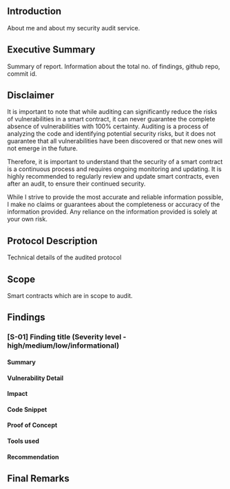 ## Introduction

About me and about my security audit service.

## Executive Summary

Summary of report. Information about the total no. of findings, github repo, commit id. 

## Disclaimer

It is important to note that while auditing can significantly reduce the risks of vulnerabilities in a smart contract, it can never guarantee the complete absence of vulnerabilities with 100% certainty. Auditing is a process of analyzing the code and identifying potential security risks, but it does not guarantee that all vulnerabilities have been discovered or that new ones will not emerge in the future.

Therefore, it is important to understand that the security of a smart contract is a continuous process and requires ongoing monitoring and updating. It is highly recommended to regularly review and update smart contracts, even after an audit, to ensure their continued security.

While I strive to provide the most accurate and reliable information possible, I make no claims or guarantees about the completeness or accuracy of the information provided. Any reliance on the information provided is solely at your own risk.

## Protocol Description

Technical details of the audited protocol

## Scope

Smart contracts which are in scope to audit. 

## Findings

### [S-01] Finding title (Severity level - high/medium/low/informational)
#### Summary
#### Vulnerability Detail
#### Impact
#### Code Snippet
#### Proof of Concept
#### Tools used
#### Recommendation

## Final Remarks